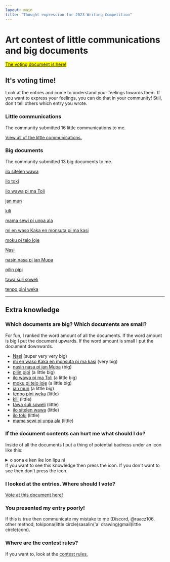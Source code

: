 ```yaml
---
layout: main
title: "Thought expression for 2023 Writing Competition"
---
```



# Art contest of little communications and big documents


<mark><a href="https://docs.google.com/forms/d/e/1FAIpQLSdxnxTH5B7UWpn99X7Q91y21vXoGFCVunzkU_8GcaoVxldhcQ/viewform" target="blank">The voting document is here!</a></mark>


## It's voting time!
Look at the entries and come to understand your feelings towards them. If you want to express your feelings, you can do that in your community! Still, don't tell others which entry you wrote. 


### Little communications

The community submitted 16 little communications to me. 

[View all of the little communications.](./toki-lili.md)

### Big documents

The community submitted 13 big documents to me. 

[ilo sitelen wawa](lipu-suli/ilo-sitelen-wawa.md) 

[ilo toki](lipu-suli/ilo-toki.md) 

[ilo wawa pi ma Toli](lipu-suli/ilo-wawa-pi-ma-Toli.md) 

[jan mun](lipu-suli/jan-mun.md)

[kili](lipu-suli/kili.md)

[mama sewi pi unpa ala](lipu-suli/mama-pi-unpa-ala.md) 

[mi en waso Kaka en monsuta pi ma kasi](lipu-suli/mi-en-waso-Kaka.md) 

[moku pi telo loje](lipu-suli/moku-pi-telo-loje.md) 

[Nasi](lipu-suli/nasi.html) 

[nasin nasa pi jan Mupa](lipu-suli/nasin-nasa-Mupa.md) 

[pilin pipi](lipu-suli/pilin-pipi.md) 

[tawa suli soweli](lipu-suli/tawa-suli-soweli.md) 

[tenpo pini weka](lipu-suli/tenpo-pini-weka.md) 

***

## Extra knowledge

### Which documents are big? Which documents are small?
For fun, I ranked the word amount of all the documents. If the word amount is big I put the document upwards. If the word amount is small I put the document downwards.  

- [Nasi](lipu-suli/nasi.html) (super very very big)
- [mi en waso Kaka en monsuta pi ma kasi](lipu-suli/mi-en-waso-Kaka.md) (very big)
- [nasin nasa pi jan Mupa](lipu-suli/nasin-nasa-Mupa.md) (big)
- [pilin pipi](lipu-suli/pilin-pipi.md) (a little big)
- [ilo wawa pi ma Toli](lipu-suli/ilo-wawa-pi-ma-Toli.md) (a little big)
- [moku pi telo loje](lipu-suli/moku-pi-telo-loje.md) (a little big)
- [jan mun](lipu-suli/jan-mun.md) (a little big)
- [tenpo pini weka](lipu-suli/tenpo-pini-weka.md) (little) 
- [kili](lipu-suli/kili.md) (little)
- [tawa suli soweli](lipu-suli/tawa-suli-soweli.md) (little)
- [ilo sitelen wawa](lipu-suli/ilo-sitelen-wawa.md) (little)
- [ilo toki](lipu-suli/ilo-toki.md) (little)
- [mama sewi pi unpa ala](lipu-suli/mama-pi-unpa-ala.md) (little)

### If the document contents can hurt me what should I do?
Inside of all the documents I put a thing of potential badness under an icon like this:

<details>
  <summary>o sona e ken ike lon lipu ni</summary>
  <ul>
    <li>first bad thing</li>
    <li>second bad thing</li>
  </ul>
</details>
If you want to see this knowledge then press the icon. If you don't want to see then don't press the icon. 

### I looked at the entries. Where should I vote?

[Vote at this document here!](https://docs.google.com/forms/d/e/1FAIpQLSdxnxTH5B7UWpn99X7Q91y21vXoGFCVunzkU_8GcaoVxldhcQ/viewform
)

### You presented my entry poorly!
If this is true then communicate my mistake to me (Discord, @raacz106, other method, tokipona(little circle)sasalin('a' drawing)gmail(little circle)com). 

### Where are the contest rules?
If you want to, look at the [contest rules.](./lawa_en.md)
